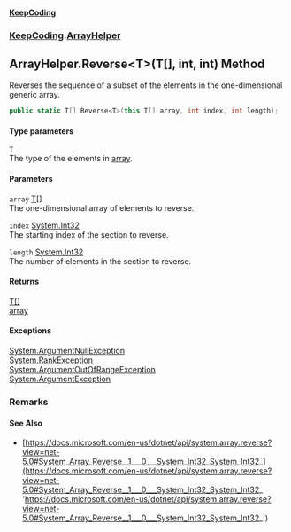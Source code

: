 #### [KeepCoding](index.md 'index')
### [KeepCoding](KeepCoding.md 'KeepCoding').[ArrayHelper](KeepCoding_ArrayHelper.md 'KeepCoding.ArrayHelper')
## ArrayHelper.Reverse&lt;T&gt;(T[], int, int) Method
Reverses the sequence of a subset of the elements in the one-dimensional generic array.  
```csharp
public static T[] Reverse<T>(this T[] array, int index, int length);
```
#### Type parameters
<a name='KeepCoding_ArrayHelper_Reverse_T_(T___int_int)_T'></a>
`T`  
The type of the elements in [array](KeepCoding_ArrayHelper_Reverse_T_(T___int_int).md#KeepCoding_ArrayHelper_Reverse_T_(T___int_int)_array 'KeepCoding.ArrayHelper.Reverse&lt;T&gt;(T[], int, int).array').
  
#### Parameters
<a name='KeepCoding_ArrayHelper_Reverse_T_(T___int_int)_array'></a>
`array` [T](KeepCoding_ArrayHelper_Reverse_T_(T___int_int).md#KeepCoding_ArrayHelper_Reverse_T_(T___int_int)_T 'KeepCoding.ArrayHelper.Reverse&lt;T&gt;(T[], int, int).T')[[]](https://docs.microsoft.com/en-us/dotnet/api/System.Array 'System.Array')  
The one-dimensional array of elements to reverse.
  
<a name='KeepCoding_ArrayHelper_Reverse_T_(T___int_int)_index'></a>
`index` [System.Int32](https://docs.microsoft.com/en-us/dotnet/api/System.Int32 'System.Int32')  
The starting index of the section to reverse.
  
<a name='KeepCoding_ArrayHelper_Reverse_T_(T___int_int)_length'></a>
`length` [System.Int32](https://docs.microsoft.com/en-us/dotnet/api/System.Int32 'System.Int32')  
The number of elements in the section to reverse.
  
#### Returns
[T](KeepCoding_ArrayHelper_Reverse_T_(T___int_int).md#KeepCoding_ArrayHelper_Reverse_T_(T___int_int)_T 'KeepCoding.ArrayHelper.Reverse&lt;T&gt;(T[], int, int).T')[[]](https://docs.microsoft.com/en-us/dotnet/api/System.Array 'System.Array')  
[array](KeepCoding_ArrayHelper_Reverse_T_(T___int_int).md#KeepCoding_ArrayHelper_Reverse_T_(T___int_int)_array 'KeepCoding.ArrayHelper.Reverse&lt;T&gt;(T[], int, int).array')
#### Exceptions
[System.ArgumentNullException](https://docs.microsoft.com/en-us/dotnet/api/System.ArgumentNullException 'System.ArgumentNullException')  
[System.RankException](https://docs.microsoft.com/en-us/dotnet/api/System.RankException 'System.RankException')  
[System.ArgumentOutOfRangeException](https://docs.microsoft.com/en-us/dotnet/api/System.ArgumentOutOfRangeException 'System.ArgumentOutOfRangeException')  
[System.ArgumentException](https://docs.microsoft.com/en-us/dotnet/api/System.ArgumentException 'System.ArgumentException')  
### Remarks
#### See Also
- [https://docs.microsoft.com/en-us/dotnet/api/system.array.reverse?view=net-5.0#System_Array_Reverse__1___0___System_Int32_System_Int32_](https://docs.microsoft.com/en-us/dotnet/api/system.array.reverse?view=net-5.0#System_Array_Reverse__1___0___System_Int32_System_Int32_ 'https://docs.microsoft.com/en-us/dotnet/api/system.array.reverse?view=net-5.0#System_Array_Reverse__1___0___System_Int32_System_Int32_')
